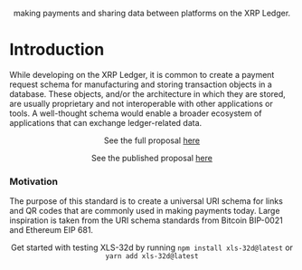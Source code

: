 <p align="center">
making payments and sharing data between platforms on the XRP Ledger.
</p>

# Introduction

While developing on the XRP Ledger, it is common to create a payment request schema for manufacturing and storing transaction objects in a database. These objects, and/or the architecture in which they are stored, are usually proprietary and not interoperable with other applications or tools. A well-thought schema would enable a broader ecosystem of applications that can exchange ledger-related data.

<p align="center">
See the full proposal
<a rel="noopener noreferrer" target="_blank" href="./proposal/README.md">here</a>
</p>

<p align="center">
See the published proposal
<a rel="noopener noreferrer" target="_blank" href="https://github.com/XRPLF/XRPL-Standards/discussions/81">here</a>
</p>

### Motivation

The purpose of this standard is to create a universal URI schema for links and QR codes that are commonly used in making payments today. Large inspiration is taken from the URI schema standards from Bitcoin BIP-0021 and Ethereum EIP 681.

<p align="center">
  Get started with testing XLS-32d by running <code>npm install xls-32d@latest</code>
or <code>yarn add xls-32d@latest</code>
</p>
